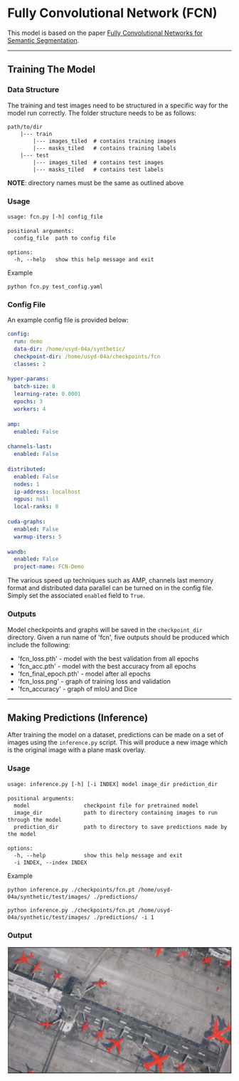 # Fully Convolutional Network (FCN)
This model is based on the paper
[Fully Convolutional Networks for Semantic Segmentation](https://arxiv.org/abs/1411.4038).

---

## Training The Model

### Data Structure
The training and test images need to be structured in a specific way for the model run correctly.
The folder structure needs to be as follows:
```text
path/to/dir
    |--- train
        |--- images_tiled  # contains training images
        |--- masks_tiled   # contains training labels
    |--- test
        |--- images_tiled  # contains test images
        |--- masks_tiled   # contains test labels
```
**NOTE**: directory names must be the same as outlined above

### Usage
```commandline
usage: fcn.py [-h] config_file

positional arguments:
  config_file  path to config file

options:
  -h, --help   show this help message and exit
```

Example
```commandline
python fcn.py test_config.yaml
```

### Config File
An example config file is provided below:

```yaml
config:
  run: demo
  data-dir: /home/usyd-04a/synthetic/
  checkpoint-dir: /home/usyd-04a/checkpoints/fcn
  classes: 2

hyper-params:
  batch-size: 8
  learning-rate: 0.0001
  epochs: 3
  workers: 4

amp:
  enabled: False

channels-last:
  enabled: False

distributed:
  enabled: False
  nodes: 1
  ip-address: localhost
  ngpus: null
  local-ranks: 0

cuda-graphs:
  enabled: False
  warmup-iters: 5

wandb:
  enabled: False
  project-name: FCN-Demo
```

The various speed up techniques such as AMP, channels last memory format and distributed data parallel can be turned on in the config file. Simply set
the associated `enabled` field to `True`.

### Outputs
Model checkpoints and graphs will be saved in the `checkpoint_dir` directory. Given a run name of 'fcn', five outputs should be produced which include
the following:

* 'fcn_loss.pth' - model with the best validation from all epochs
* 'fcn_acc.pth' - model with the best accuracy from all epochs
* 'fcn_final_epoch.pth' - model after all epochs
* 'fcn_loss.png' - graph of training loss and validation
* 'fcn_accuracy' - graph of mIoU and Dice

---

## Making Predictions (Inference)
After training the model on a dataset, predictions can be made on a set of images using the `inference.py` script.
This will produce a new image which is the original image with a plane mask overlay.

### Usage
```commandline
usage: inference.py [-h] [-i INDEX] model image_dir prediction_dir

positional arguments:
  model                 checkpoint file for pretrained model
  image_dir             path to directory containing images to run through the model
  prediction_dir        path to directory to save predictions made by the model

options:
  -h, --help            show this help message and exit
  -i INDEX, --index INDEX
```
Example
```commandline
python inference.py ./checkpoints/fcn.pt /home/usyd-04a/synthetic/test/images/ ./predictions/
```
```commandline
python inference.py ./checkpoints/fcn.pt /home/usyd-04a/synthetic/test/images/ ./predictions/ -i 1
```

### Output
![Image](../assets/fcn_inference.png "FCN Prediction")